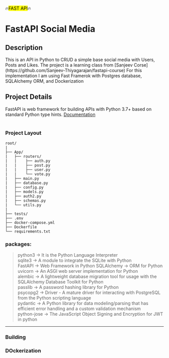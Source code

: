 :fire:<mark>FAST API</mark>:fire:<br>

<h1> FastAPI Social Media </h1>

<h2> Description</h2>
This is an API in Python to CRUD a simple base social media with Users, Posts and Likes. The project is a learning class from [Sanjeev Corse](https://github.com/Sanjeev-Thiyagarajan/fastapi-course)
For this implementation I am using Fast Framerok with Postgres database, SQLAlchemy ORM, and Dockerization

<h2>Project Details</h2>

FastAPI is web framework for building APIs with Python 3.7+ based on standard Python type hints. [Documentation](https://fastapi.tiangolo.com/)
</br>
</br>


### Project Layout
```
root/
|
├── App/
|   ├── routers/
|   |  	 ├── auth.py
|   |  	 ├── post.py
|   |  	 ├── user.py
|   |  	 └── vote.py
|   ├── main.py
|   ├── database.py
|   ├── config.py
|   ├── models.py
|   ├── auth2.py
|   ├── schemas.py
|   └── utils.py
|
├── tests/
├── .env
├── docker-compose.yml
├── Dockerfile
└── requirements.txt
```

### packages:
> python3 -> It is the Python Language Interpreter <br>
> sqlite3 -> A module to integrate the SQLite with Python <br>
> FastAPI -> Web Framework in Python
> SQLAlchemy -> ORM for Python <br>
> uvicorn -> An ASGI web server implementation for Python <br>
> alembic -> A lightweight database migration tool for usage with the SQLAlchemy Database Toolkit for Python <br>
> passlib -> A password hashing library for Python <br>
> psycopg2 -> Driver - A mature driver for interacting with PostgreSQL from the Python scripting language <br>
> pydantic -> A Python library for data modeling/parsing that has efficient error handling and a custom validation mechanism <br>
> python-jose -> The JavaScript Object Signing and Encryption for JWT in python <br>

--------------------------------------------------------------------------------------------------------------------------------------------------------------------
### Building

### DOckerization
